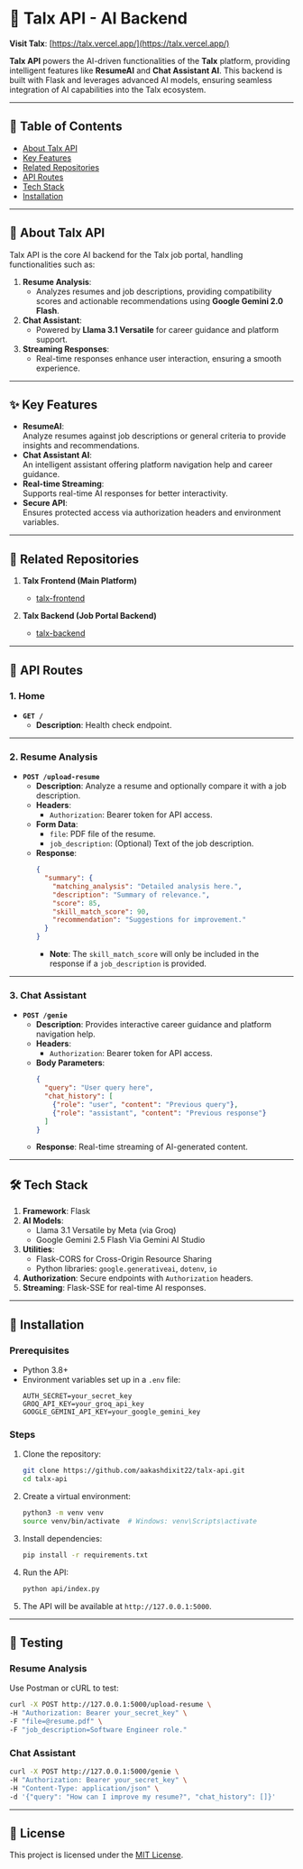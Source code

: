 # 🤖 Talx API - AI Backend  

**Visit Talx**: [https://talx.vercel.app/](https://talx.vercel.app/)  

**Talx API** powers the AI-driven functionalities of the **Talx** platform, providing intelligent features like **ResumeAI** and **Chat Assistant AI**. This backend is built with Flask and leverages advanced AI models, ensuring seamless integration of AI capabilities into the Talx ecosystem.  

---

## 📖 Table of Contents  

- [About Talx API](#about-talx-api)  
- [Key Features](#key-features)  
- [Related Repositories](#related-repositories)  
- [API Routes](#api-routes)  
- [Tech Stack](#tech-stack)  
- [Installation](#installation)  

---

## 📝 About Talx API  

Talx API is the core AI backend for the Talx job portal, handling functionalities such as:  
1. **Resume Analysis**:  
   - Analyzes resumes and job descriptions, providing compatibility scores and actionable recommendations using **Google Gemini 2.0 Flash**.  
2. **Chat Assistant**:  
   - Powered by **Llama 3.1 Versatile** for career guidance and platform support.  
3. **Streaming Responses**:  
   - Real-time responses enhance user interaction, ensuring a smooth experience.  

---

## ✨ Key Features  

- **ResumeAI**:  
  Analyze resumes against job descriptions or general criteria to provide insights and recommendations.  
- **Chat Assistant AI**:  
  An intelligent assistant offering platform navigation help and career guidance.  
- **Real-time Streaming**:  
  Supports real-time AI responses for better interactivity.  
- **Secure API**:  
  Ensures protected access via authorization headers and environment variables.  

---

## 🔗 Related Repositories  

1. **Talx Frontend (Main Platform)**  
   - [talx-frontend](https://github.com/aakashdixit22/talx-frontend)  

2. **Talx Backend (Job Portal Backend)**  
   - [talx-backend](https://github.com/aakashdixit22/talx-backend)  

---

## 📡 API Routes  

### 1. **Home**  
- **`GET /`**  
  - **Description**: Health check endpoint.  

---

### 2. **Resume Analysis**  
- **`POST /upload-resume`**  
  - **Description**: Analyze a resume and optionally compare it with a job description.  
  - **Headers**:  
    - `Authorization`: Bearer token for API access.  
  - **Form Data**:  
    - `file`: PDF file of the resume.  
    - `job_description`: (Optional) Text of the job description.  
  - **Response**:  
    ```json
    {
      "summary": {
        "matching_analysis": "Detailed analysis here.",
        "description": "Summary of relevance.",
        "score": 85,
        "skill_match_score": 90,
        "recommendation": "Suggestions for improvement."
      }
    }
    ```
    - **Note**: The `skill_match_score` will only be included in the response if a `job_description` is provided.

---

### 3. **Chat Assistant**  
- **`POST /genie`**  
  - **Description**: Provides interactive career guidance and platform navigation help.  
  - **Headers**:  
    - `Authorization`: Bearer token for API access.  
  - **Body Parameters**:  
    ```json
    {
      "query": "User query here",
      "chat_history": [
        {"role": "user", "content": "Previous query"},
        {"role": "assistant", "content": "Previous response"}
      ]
    }
    ```  
  - **Response**: Real-time streaming of AI-generated content.  

---

## 🛠️ Tech Stack  

1. **Framework**: Flask  
2. **AI Models**:  
   - Llama 3.1 Versatile by Meta (via Groq)  
   - Google Gemini 2.5 Flash Via Gemini AI Studio 
3. **Utilities**:  
   - Flask-CORS for Cross-Origin Resource Sharing  
   - Python libraries: `google.generativeai`, `dotenv`, `io`  
4. **Authorization**: Secure endpoints with `Authorization` headers.  
5. **Streaming**: Flask-SSE for real-time AI responses.  

---

## 🚀 Installation  

### Prerequisites  

- Python 3.8+  
- Environment variables set up in a `.env` file:  
  ```env
  AUTH_SECRET=your_secret_key
  GROQ_API_KEY=your_groq_api_key
  GOOGLE_GEMINI_API_KEY=your_google_gemini_key
  ```

### Steps  

1. Clone the repository:  
   ```bash
   git clone https://github.com/aakashdixit22/talx-api.git
   cd talx-api
   ```  

2. Create a virtual environment:  
   ```bash
   python3 -m venv venv
   source venv/bin/activate  # Windows: venv\Scripts\activate
   ```  

3. Install dependencies:  
   ```bash
   pip install -r requirements.txt
   ```  

4. Run the API:  
   ```bash
   python api/index.py
   ```  

5. The API will be available at `http://127.0.0.1:5000`.  

---

## 🧪 Testing  

### **Resume Analysis**  
Use Postman or cURL to test:  
```bash
curl -X POST http://127.0.0.1:5000/upload-resume \
-H "Authorization: Bearer your_secret_key" \
-F "file=@resume.pdf" \
-F "job_description=Software Engineer role."
```

### **Chat Assistant**  
```bash
curl -X POST http://127.0.0.1:5000/genie \
-H "Authorization: Bearer your_secret_key" \
-H "Content-Type: application/json" \
-d '{"query": "How can I improve my resume?", "chat_history": []}'
```

---

## 📜 License  

This project is licensed under the [MIT License](https://github.com/aakashdixit22/talx-api/blob/main/LICENSE).  

